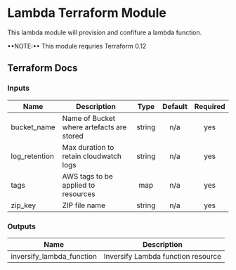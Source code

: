 # Lambda Terraform Module

This lambda module will provision and confifure a lambda function.

••NOTE:•• This module requries Terraform 0.12

## Terraform Docs

### Inputs

| Name | Description | Type | Default | Required |
|------|-------------|:----:|:-----:|:-----:|
| bucket\_name | Name of Bucket where artefacts are stored | string | n/a | yes |
| log\_retention | Max duration to retain cloudwatch logs | string | n/a | yes |
| tags | AWS tags to be applied to resources | map | n/a | yes |
| zip\_key | ZIP file name | string | n/a | yes |

### Outputs

| Name | Description |
|------|-------------|
| inversify\_lambda\_function | Inversify Lambda function resource |
